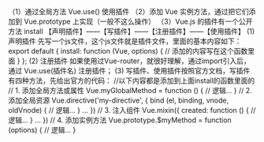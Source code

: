 （1）通过全局方法 Vue.use() 使用插件
（2）添加 Vue 实例方法，通过把它们添加到 Vue.prototype 上实现（一般不这么操作）
（3）Vue.js 的插件有一个公开方法 install
【声明插件】——【写插件】——【注册插件】——【使用插件】
(1)声明插件
先写一个js文件，这个js文件就是插件文件，里面的基本内容如下：
export default {
    install: function (Vue, options) {
        // 添加的内容写在这个函数里面
    }
};
(2) 注册插件
如果使用过Vue-router，就很好理解，通过import引入后，通过 Vue.use(插件名) 注册插件；
(3) 写插件、使用插件按照官方文档，写插件有四种方法，先给出官方的代码：
//以下内容都是添加到上面install的函数里面的
// 1. 添加全局方法或属性
Vue.myGlobalMethod = function () {
    // 逻辑...
}
// 2. 添加全局资源
Vue.directive('my-directive', {
    bind (el, binding, vnode, oldVnode) {
        // 逻辑...
    }
    ...
})
// 3. 注入组件
Vue.mixin({
    created: function () {
        // 逻辑...
    }
    ...
})
// 4. 添加实例方法
Vue.prototype.$myMethod = function (options) {
    // 逻辑...
}
